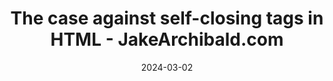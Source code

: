 ---
title: "The case against self-closing tags in HTML - JakeArchibald.com"
date: 2024-03-02
externalLink: https://jakearchibald.com/2023/against-self-closing-tags-in-html/
---